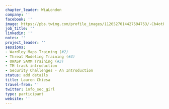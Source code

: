 ```yaml
---
chapter_leader: WiaLondon
company: ''
facebook: ''
image: https://pbs.twimg.com/profile_images/1126527014427594753/-Cb4otPe_400x400.jpg
job_title: ''
linkedin: ''
notes: ''
project_leader: ''
sessions:
- Wardley Maps Training (#2)
- Threat Modeling Training (#3)
- OWASP SAMM Training (#3)
- TM track introduction
- Security Challenges - An Introduction
status: add details
title: Lauren Chiesa
travel-from: ''
twitter: info_sec_girl
type: participant
website: ''
---
```


<!-- put more details about participant here -->